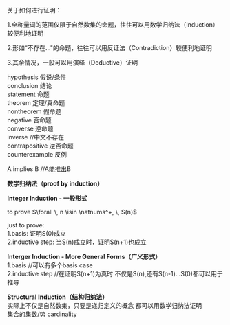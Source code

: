  关于如何进行证明：  
 
1\.全称量词的范围仅限于自然数集的命题，往往可以用数学归纳法（Induction）较便利地证明  

2\.形如“不存在..."的命题，往往可以用反证法（Contradiction）较便利地证明  

3\.其余情况，一般可以用演绎（Deductive）证明  

hypothesis 假说/条件  
conclusion 结论  
statement 命题  
theorem 定理/真命题    
nontheorem 假命题    
negative 否命题  
converse 逆命题  
inverse //中文不存在  
contrapositive 逆否命题  
counterexample 反例  

A implies B //A能推出B  


**数学归纳法（proof by induction）**

**Integer Induction - 一般形式**

to prove $\forall \, n \isin \natnums^+, \, S(n)$  

just to prove:  
1\.basis: 证明S(0)成立  
2\.inductive step: 当S(n)成立时，证明S(n+1)也成立 

**Interger Induction - More General Forms（广义形式）**  
1\.basis //可以有多个basis case    
2\.inductive step  //在证明S(n+1)为真时 不仅是S(n),还有S(n-1)...S(0)都可以用于推导  

**Structural Induction（结构归纳法）**  
实际上不仅是自然数集，只要是递归定义的概念 都可以用数学归纳法证明    
集合的集数/势 cardinality    

   

